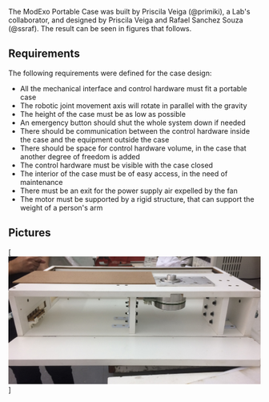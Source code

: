   The ModExo Portable Case was built by Priscila Veiga (@primiki), a Lab's collaborator, and designed by Priscila Veiga and Rafael Sanchez Souza (@ssraf). The result can be seen in figures that follows. 

## Requirements
The following requirements were defined for the case design:
- All the mechanical interface and control hardware must fit a portable case
- The robotic joint movement axis will rotate in parallel with the gravity
- The height of the case must be as low as possible 
- An emergency button should shut the whole system down if needed
- There should be communication between the control hardware inside the case and the equipment outside the case
- There should be space for control hardware volume, in the case that another degree of freedom is added 
- The control hardware must be visible with the case closed
- The interior of the case must be of easy access, in the need of maintenance
- There must be an exit for the power supply air expelled by the fan
- The motor must be supported by a rigid structure, that can support the weight of a person's arm

## Pictures

[![ModExo Case](https://github.com/biopmr/biopmr.github.io/blob/master/images/modexoCase.jpg)]

